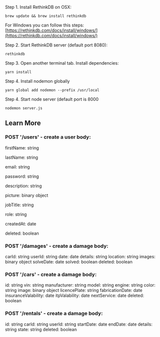 Step 1. Install RethinkDB on OSX:
 ```
 brew update && brew install rethinkdb
 ```
For Windows you can follow this steps: [https://rethinkdb.com/docs/install/windows/](https://rethinkdb.com/docs/install/windows/)
 
Step 2. Start RethinkDB server (default port 8080):
 ```
 rethinkdb
 ```
 
Step 3. Open another terminal tab. Install dependencies:
 ```
 yarn install
 ```
 
Step 4. Install nodemon globally 
```
yarn global add nodemon --prefix /usr/local
``` 
Step 4. Start node server (default port is 8000 
```
nodemon server.js
```

## Learn More

### POST '/users' - create a user body:
  firstName: string
  
  lastName: string
  
  email: string
  
  password: string
  
  description: string
  
  picture: binary object
  
  jobTitle: string
  
  role: string
  
  createdAt: date
  
  deleted: boolean

### POST '/damages' - create a damage body:
  carId: string
  userId: string
  date: date
  details: string
  location: string
  images: binary object
  solveDate: date
  solved: boolean
  deleted: boolean
  
### POST '/cars' - create a damage body:
  id: string
  vin: string
  manufacturer: string
  model: string
  engine: string
  color: string
  image: binary object
  licencePlate: string
  fabricationDate: date
  insuranceValability: date
  itpValability: date
  nextService: date
  deleted: boolean
  
### POST '/rentals' - create a damage body:
  id: string
  carId: string
  userId: string
  startDate: date
  endDate: date
  details: string
  state: string
  deleted: boolean
